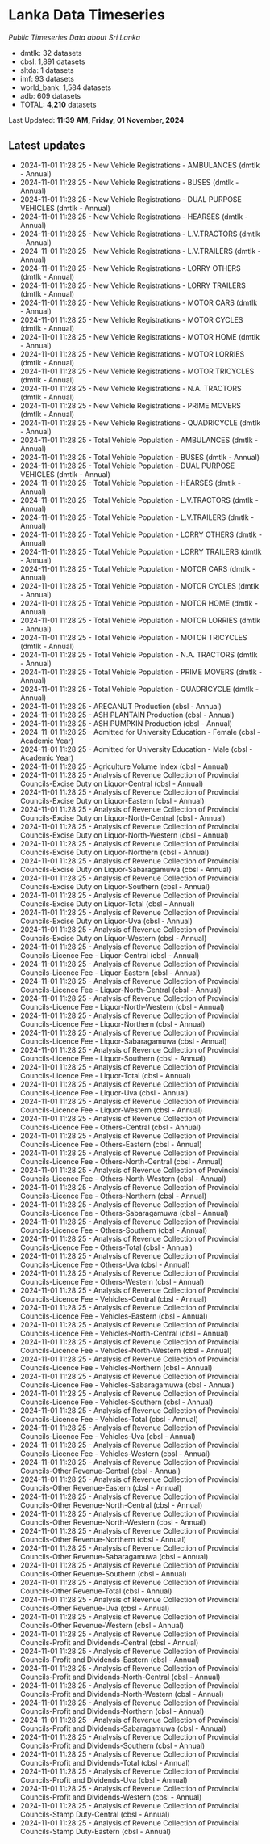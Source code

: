 # Lanka Data Timeseries
*Public Timeseries Data about Sri Lanka*

* dmtlk: 32 datasets
* cbsl: 1,891 datasets
* sltda: 1 datasets
* imf: 93 datasets
* world_bank: 1,584 datasets
* adb: 609 datasets
* TOTAL: **4,210** datasets

Last Updated: **11:39 AM, Friday, 01 November, 2024**

## Latest updates

* 2024-11-01 11:28:25 - New Vehicle Registrations - AMBULANCES (dmtlk - Annual)
* 2024-11-01 11:28:25 - New Vehicle Registrations - BUSES (dmtlk - Annual)
* 2024-11-01 11:28:25 - New Vehicle Registrations - DUAL PURPOSE VEHICLES (dmtlk - Annual)
* 2024-11-01 11:28:25 - New Vehicle Registrations - HEARSES (dmtlk - Annual)
* 2024-11-01 11:28:25 - New Vehicle Registrations - L.V.TRACTORS (dmtlk - Annual)
* 2024-11-01 11:28:25 - New Vehicle Registrations - L.V.TRAILERS (dmtlk - Annual)
* 2024-11-01 11:28:25 - New Vehicle Registrations - LORRY OTHERS (dmtlk - Annual)
* 2024-11-01 11:28:25 - New Vehicle Registrations - LORRY TRAILERS (dmtlk - Annual)
* 2024-11-01 11:28:25 - New Vehicle Registrations - MOTOR CARS (dmtlk - Annual)
* 2024-11-01 11:28:25 - New Vehicle Registrations - MOTOR CYCLES (dmtlk - Annual)
* 2024-11-01 11:28:25 - New Vehicle Registrations - MOTOR HOME (dmtlk - Annual)
* 2024-11-01 11:28:25 - New Vehicle Registrations - MOTOR LORRIES (dmtlk - Annual)
* 2024-11-01 11:28:25 - New Vehicle Registrations - MOTOR TRICYCLES (dmtlk - Annual)
* 2024-11-01 11:28:25 - New Vehicle Registrations - N.A. TRACTORS (dmtlk - Annual)
* 2024-11-01 11:28:25 - New Vehicle Registrations - PRIME MOVERS (dmtlk - Annual)
* 2024-11-01 11:28:25 - New Vehicle Registrations - QUADRICYCLE (dmtlk - Annual)
* 2024-11-01 11:28:25 - Total Vehicle Population - AMBULANCES (dmtlk - Annual)
* 2024-11-01 11:28:25 - Total Vehicle Population - BUSES (dmtlk - Annual)
* 2024-11-01 11:28:25 - Total Vehicle Population - DUAL PURPOSE VEHICLES (dmtlk - Annual)
* 2024-11-01 11:28:25 - Total Vehicle Population - HEARSES (dmtlk - Annual)
* 2024-11-01 11:28:25 - Total Vehicle Population - L.V.TRACTORS (dmtlk - Annual)
* 2024-11-01 11:28:25 - Total Vehicle Population - L.V.TRAILERS (dmtlk - Annual)
* 2024-11-01 11:28:25 - Total Vehicle Population - LORRY OTHERS (dmtlk - Annual)
* 2024-11-01 11:28:25 - Total Vehicle Population - LORRY TRAILERS (dmtlk - Annual)
* 2024-11-01 11:28:25 - Total Vehicle Population - MOTOR CARS (dmtlk - Annual)
* 2024-11-01 11:28:25 - Total Vehicle Population - MOTOR CYCLES (dmtlk - Annual)
* 2024-11-01 11:28:25 - Total Vehicle Population - MOTOR HOME (dmtlk - Annual)
* 2024-11-01 11:28:25 - Total Vehicle Population - MOTOR LORRIES (dmtlk - Annual)
* 2024-11-01 11:28:25 - Total Vehicle Population - MOTOR TRICYCLES (dmtlk - Annual)
* 2024-11-01 11:28:25 - Total Vehicle Population - N.A. TRACTORS (dmtlk - Annual)
* 2024-11-01 11:28:25 - Total Vehicle Population - PRIME MOVERS (dmtlk - Annual)
* 2024-11-01 11:28:25 - Total Vehicle Population - QUADRICYCLE (dmtlk - Annual)
* 2024-11-01 11:28:25 - ARECANUT Production (cbsl - Annual)
* 2024-11-01 11:28:25 - ASH PLANTAIN Production (cbsl - Annual)
* 2024-11-01 11:28:25 - ASH PUMPKIN Production (cbsl - Annual)
* 2024-11-01 11:28:25 - Admitted for University Education - Female (cbsl - Academic Year)
* 2024-11-01 11:28:25 - Admitted for University Education - Male (cbsl - Academic Year)
* 2024-11-01 11:28:25 - Agriculture Volume Index (cbsl - Annual)
* 2024-11-01 11:28:25 - Analysis of Revenue Collection of Provincial Councils-Excise Duty on Liquor-Central (cbsl - Annual)
* 2024-11-01 11:28:25 - Analysis of Revenue Collection of Provincial Councils-Excise Duty on Liquor-Eastern (cbsl - Annual)
* 2024-11-01 11:28:25 - Analysis of Revenue Collection of Provincial Councils-Excise Duty on Liquor-North-Central (cbsl - Annual)
* 2024-11-01 11:28:25 - Analysis of Revenue Collection of Provincial Councils-Excise Duty on Liquor-North-Western (cbsl - Annual)
* 2024-11-01 11:28:25 - Analysis of Revenue Collection of Provincial Councils-Excise Duty on Liquor-Northern (cbsl - Annual)
* 2024-11-01 11:28:25 - Analysis of Revenue Collection of Provincial Councils-Excise Duty on Liquor-Sabaragamuwa (cbsl - Annual)
* 2024-11-01 11:28:25 - Analysis of Revenue Collection of Provincial Councils-Excise Duty on Liquor-Southern (cbsl - Annual)
* 2024-11-01 11:28:25 - Analysis of Revenue Collection of Provincial Councils-Excise Duty on Liquor-Total (cbsl - Annual)
* 2024-11-01 11:28:25 - Analysis of Revenue Collection of Provincial Councils-Excise Duty on Liquor-Uva (cbsl - Annual)
* 2024-11-01 11:28:25 - Analysis of Revenue Collection of Provincial Councils-Excise Duty on Liquor-Western (cbsl - Annual)
* 2024-11-01 11:28:25 - Analysis of Revenue Collection of Provincial Councils-Licence Fee - Liquor-Central (cbsl - Annual)
* 2024-11-01 11:28:25 - Analysis of Revenue Collection of Provincial Councils-Licence Fee - Liquor-Eastern (cbsl - Annual)
* 2024-11-01 11:28:25 - Analysis of Revenue Collection of Provincial Councils-Licence Fee - Liquor-North-Central (cbsl - Annual)
* 2024-11-01 11:28:25 - Analysis of Revenue Collection of Provincial Councils-Licence Fee - Liquor-North-Western (cbsl - Annual)
* 2024-11-01 11:28:25 - Analysis of Revenue Collection of Provincial Councils-Licence Fee - Liquor-Northern (cbsl - Annual)
* 2024-11-01 11:28:25 - Analysis of Revenue Collection of Provincial Councils-Licence Fee - Liquor-Sabaragamuwa (cbsl - Annual)
* 2024-11-01 11:28:25 - Analysis of Revenue Collection of Provincial Councils-Licence Fee - Liquor-Southern (cbsl - Annual)
* 2024-11-01 11:28:25 - Analysis of Revenue Collection of Provincial Councils-Licence Fee - Liquor-Total (cbsl - Annual)
* 2024-11-01 11:28:25 - Analysis of Revenue Collection of Provincial Councils-Licence Fee - Liquor-Uva (cbsl - Annual)
* 2024-11-01 11:28:25 - Analysis of Revenue Collection of Provincial Councils-Licence Fee - Liquor-Western (cbsl - Annual)
* 2024-11-01 11:28:25 - Analysis of Revenue Collection of Provincial Councils-Licence Fee - Others-Central (cbsl - Annual)
* 2024-11-01 11:28:25 - Analysis of Revenue Collection of Provincial Councils-Licence Fee - Others-Eastern (cbsl - Annual)
* 2024-11-01 11:28:25 - Analysis of Revenue Collection of Provincial Councils-Licence Fee - Others-North-Central (cbsl - Annual)
* 2024-11-01 11:28:25 - Analysis of Revenue Collection of Provincial Councils-Licence Fee - Others-North-Western (cbsl - Annual)
* 2024-11-01 11:28:25 - Analysis of Revenue Collection of Provincial Councils-Licence Fee - Others-Northern (cbsl - Annual)
* 2024-11-01 11:28:25 - Analysis of Revenue Collection of Provincial Councils-Licence Fee - Others-Sabaragamuwa (cbsl - Annual)
* 2024-11-01 11:28:25 - Analysis of Revenue Collection of Provincial Councils-Licence Fee - Others-Southern (cbsl - Annual)
* 2024-11-01 11:28:25 - Analysis of Revenue Collection of Provincial Councils-Licence Fee - Others-Total (cbsl - Annual)
* 2024-11-01 11:28:25 - Analysis of Revenue Collection of Provincial Councils-Licence Fee - Others-Uva (cbsl - Annual)
* 2024-11-01 11:28:25 - Analysis of Revenue Collection of Provincial Councils-Licence Fee - Others-Western (cbsl - Annual)
* 2024-11-01 11:28:25 - Analysis of Revenue Collection of Provincial Councils-Licence Fee - Vehicles-Central (cbsl - Annual)
* 2024-11-01 11:28:25 - Analysis of Revenue Collection of Provincial Councils-Licence Fee - Vehicles-Eastern (cbsl - Annual)
* 2024-11-01 11:28:25 - Analysis of Revenue Collection of Provincial Councils-Licence Fee - Vehicles-North-Central (cbsl - Annual)
* 2024-11-01 11:28:25 - Analysis of Revenue Collection of Provincial Councils-Licence Fee - Vehicles-North-Western (cbsl - Annual)
* 2024-11-01 11:28:25 - Analysis of Revenue Collection of Provincial Councils-Licence Fee - Vehicles-Northern (cbsl - Annual)
* 2024-11-01 11:28:25 - Analysis of Revenue Collection of Provincial Councils-Licence Fee - Vehicles-Sabaragamuwa (cbsl - Annual)
* 2024-11-01 11:28:25 - Analysis of Revenue Collection of Provincial Councils-Licence Fee - Vehicles-Southern (cbsl - Annual)
* 2024-11-01 11:28:25 - Analysis of Revenue Collection of Provincial Councils-Licence Fee - Vehicles-Total (cbsl - Annual)
* 2024-11-01 11:28:25 - Analysis of Revenue Collection of Provincial Councils-Licence Fee - Vehicles-Uva (cbsl - Annual)
* 2024-11-01 11:28:25 - Analysis of Revenue Collection of Provincial Councils-Licence Fee - Vehicles-Western (cbsl - Annual)
* 2024-11-01 11:28:25 - Analysis of Revenue Collection of Provincial Councils-Other Revenue-Central (cbsl - Annual)
* 2024-11-01 11:28:25 - Analysis of Revenue Collection of Provincial Councils-Other Revenue-Eastern (cbsl - Annual)
* 2024-11-01 11:28:25 - Analysis of Revenue Collection of Provincial Councils-Other Revenue-North-Central (cbsl - Annual)
* 2024-11-01 11:28:25 - Analysis of Revenue Collection of Provincial Councils-Other Revenue-North-Western (cbsl - Annual)
* 2024-11-01 11:28:25 - Analysis of Revenue Collection of Provincial Councils-Other Revenue-Northern (cbsl - Annual)
* 2024-11-01 11:28:25 - Analysis of Revenue Collection of Provincial Councils-Other Revenue-Sabaragamuwa (cbsl - Annual)
* 2024-11-01 11:28:25 - Analysis of Revenue Collection of Provincial Councils-Other Revenue-Southern (cbsl - Annual)
* 2024-11-01 11:28:25 - Analysis of Revenue Collection of Provincial Councils-Other Revenue-Total (cbsl - Annual)
* 2024-11-01 11:28:25 - Analysis of Revenue Collection of Provincial Councils-Other Revenue-Uva (cbsl - Annual)
* 2024-11-01 11:28:25 - Analysis of Revenue Collection of Provincial Councils-Other Revenue-Western (cbsl - Annual)
* 2024-11-01 11:28:25 - Analysis of Revenue Collection of Provincial Councils-Profit and Dividends-Central (cbsl - Annual)
* 2024-11-01 11:28:25 - Analysis of Revenue Collection of Provincial Councils-Profit and Dividends-Eastern (cbsl - Annual)
* 2024-11-01 11:28:25 - Analysis of Revenue Collection of Provincial Councils-Profit and Dividends-North-Central (cbsl - Annual)
* 2024-11-01 11:28:25 - Analysis of Revenue Collection of Provincial Councils-Profit and Dividends-North-Western (cbsl - Annual)
* 2024-11-01 11:28:25 - Analysis of Revenue Collection of Provincial Councils-Profit and Dividends-Northern (cbsl - Annual)
* 2024-11-01 11:28:25 - Analysis of Revenue Collection of Provincial Councils-Profit and Dividends-Sabaragamuwa (cbsl - Annual)
* 2024-11-01 11:28:25 - Analysis of Revenue Collection of Provincial Councils-Profit and Dividends-Southern (cbsl - Annual)
* 2024-11-01 11:28:25 - Analysis of Revenue Collection of Provincial Councils-Profit and Dividends-Total (cbsl - Annual)
* 2024-11-01 11:28:25 - Analysis of Revenue Collection of Provincial Councils-Profit and Dividends-Uva (cbsl - Annual)
* 2024-11-01 11:28:25 - Analysis of Revenue Collection of Provincial Councils-Profit and Dividends-Western (cbsl - Annual)
* 2024-11-01 11:28:25 - Analysis of Revenue Collection of Provincial Councils-Stamp Duty-Central (cbsl - Annual)
* 2024-11-01 11:28:25 - Analysis of Revenue Collection of Provincial Councils-Stamp Duty-Eastern (cbsl - Annual)